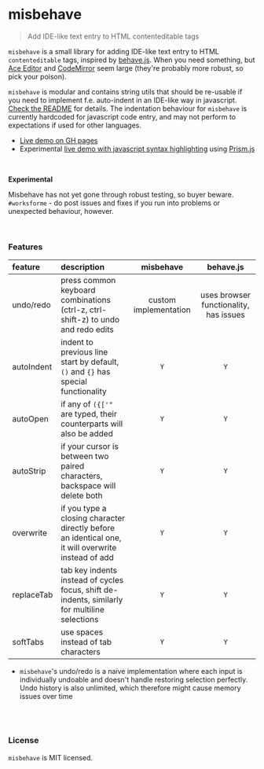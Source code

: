 # misbehave
> Add IDE-like text entry to HTML contenteditable tags

`misbehave` is a small library for adding IDE-like text entry to HTML `contenteditable` tags, inspired by [behave.js](https://github.com/iamso/Behave.js). When you need something, but [Ace Editor](https://github.com/ajaxorg/ace) and [CodeMirror](https://github.com/codemirror/CodeMirror) seem large (they're probably more robust, so pick your poison).

`misbehave` is modular and contains string utils that should be re-usable if you need to implement f.e. auto-indent in an IDE-like way in javascript. [Check the README](utils/README.md) for details. The indentation behaviour for `misbehave` is currently hardcoded for javascript code entry, and may not perform to expectations if used for other languages.

- [Live demo on GH pages](https://orbitbot.github.io/misbehave/)
- Experimental [live demo with javascript syntax highlighting](https://orbitbot.github.io/misbehave/prismjs.html) using [Prism.js](http://prismjs.com/)

<br>

**Experimental**

Misbehave has not yet gone through robust testing, so buyer beware. `#worksforme` - do post issues and fixes if you run into problems or unexpected behaviour, however.

<br>

### Features

| feature    | description                                                                                        | misbehave             | behave.js                              |
|:-----------|:---------------------------------------------------------------------------------------------------|:---------------------:|:--------------------------------------:|
| undo/redo  | press common keyboard combinations (ctrl-z, ctrl-shift-z) to undo and redo edits                   | custom implementation | uses browser functionality, has issues |
| autoIndent | indent to previous line start by default, `()` and `{}` has special functionality                  | `Y`                   | `Y`                                    |
| autoOpen   | if any of `({['"` are typed, their counterparts will also be added                                 | `Y`                   | `Y`                                    |
| autoStrip  | if your cursor is between two paired characters, backspace will delete both                        | `Y`                   | `Y`                                    |
| overwrite  | if you type a closing character directly before an identical one, it will overwrite instead of add | `Y`                   | `Y`                                    |
| replaceTab | tab key indents instead of cycles focus, shift de-indents, similarly for multiline selections      | `Y`                   | `Y`                                    |
| softTabs   | use spaces instead of tab characters                                                               | `Y`                   | `Y`                                    |

- `misbehave`'s undo/redo is a naive implementation where each input is individually undoable and doesn't handle restoring selection perfectly. Undo history is also unlimited, which therefore might cause memory issues over time

<br>

<!-- installation -->
<!-- Usage -->
<!-- Usage with Prism.js -->

<br>

### License

`misbehave` is MIT licensed.

